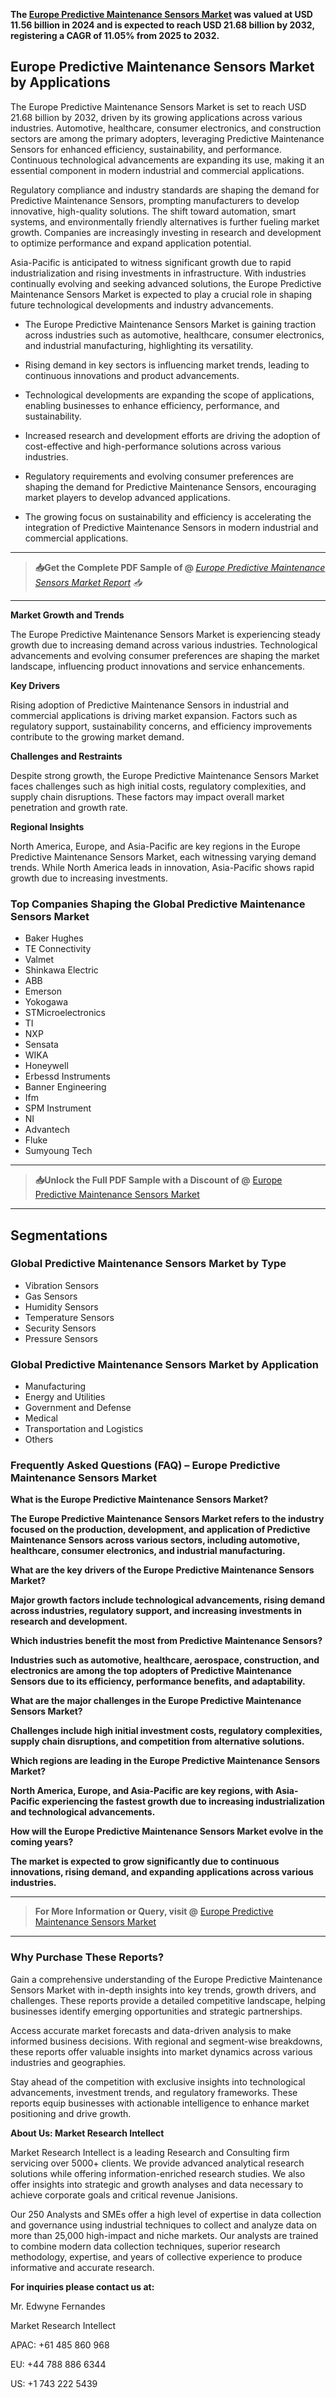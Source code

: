 <p><strong>The <a href="https://www.marketresearchintellect.com/download-sample/?rid=1071328&amp;utm_source=Pulse-April-Europe&amp;utm_medium=852">Europe Predictive Maintenance Sensors Market</a> was valued at USD 11.56 billion in 2024 and is expected to reach USD 21.68 billion by 2032, registering a CAGR of 11.05% from 2025 to 2032.</strong></p><h2>Europe Predictive Maintenance Sensors Market by Applications&nbsp;</h2><p><p>The Europe Predictive Maintenance Sensors Market is set to reach USD 21.68 billion by 2032, driven by its growing applications across various industries. Automotive, healthcare, consumer electronics, and construction sectors are among the primary adopters, leveraging Predictive Maintenance Sensors for enhanced efficiency, sustainability, and performance. Continuous technological advancements are expanding its use, making it an essential component in modern industrial and commercial applications.</p><p>Regulatory compliance and industry standards are shaping the demand for Predictive Maintenance Sensors, prompting manufacturers to develop innovative, high-quality solutions. The shift toward automation, smart systems, and environmentally friendly alternatives is further fueling market growth. Companies are increasingly investing in research and development to optimize performance and expand application potential.</p><p>Asia-Pacific is anticipated to witness significant growth due to rapid industrialization and rising investments in infrastructure. With industries continually evolving and seeking advanced solutions, the Europe Predictive Maintenance Sensors Market is expected to play a crucial role in shaping future technological developments and industry advancements.</p></p><ul><li><p>The Europe Predictive Maintenance Sensors Market is gaining traction across industries such as automotive, healthcare, consumer electronics, and industrial manufacturing, highlighting its versatility.</p></li><li><p>Rising demand in key sectors is influencing market trends, leading to continuous innovations and product advancements.</p></li><li><p>Technological developments are expanding the scope of applications, enabling businesses to enhance efficiency, performance, and sustainability.</p></li><li><p>Increased research and development efforts are driving the adoption of cost-effective and high-performance solutions across various industries.</p></li><li><p>Regulatory requirements and evolving consumer preferences are shaping the demand for Predictive Maintenance Sensors, encouraging market players to develop advanced applications.</p></li><li><p>The growing focus on sustainability and efficiency is accelerating the integration of Predictive Maintenance Sensors in modern industrial and commercial applications.</p></li></ul><hr /><blockquote><p><strong><span class="font-[700]">📥Get the Complete PDF Sample of @ </span></strong><em><span class="font-[700]"><a href="https://www.marketresearchintellect.com/download-sample/?rid=1071328&amp;utm_source=Pulse-April-Europe&amp;utm_medium=852" target="_blank" data-tracking-control-name="article-ssr-frontend-pulse_little-text-block" data-tracking-will-navigate="" data-test-link="">Europe Predictive Maintenance Sensors Market Report</a>&nbsp;📥</span></em></p></blockquote><hr /><p class="" data-start="77" data-end="360"><strong data-start="77" data-end="105">Market Growth and Trends</strong></p><p class="" data-start="77" data-end="360">The Europe Predictive Maintenance Sensors Market is experiencing steady growth due to increasing demand across various industries. Technological advancements and evolving consumer preferences are shaping the market landscape, influencing product innovations and service enhancements.</p><p class="" data-start="362" data-end="606"><strong data-start="362" data-end="377">Key Drivers</strong></p><p class="" data-start="362" data-end="606">Rising adoption of Predictive Maintenance Sensors in industrial and commercial applications is driving market expansion. Factors such as regulatory support, sustainability concerns, and efficiency improvements contribute to the growing market demand.</p><p class="" data-start="608" data-end="849"><strong data-start="608" data-end="637">Challenges and Restraints</strong></p><p class="" data-start="608" data-end="849">Despite strong growth, the Europe Predictive Maintenance Sensors Market faces challenges such as high initial costs, regulatory complexities, and supply chain disruptions. These factors may impact overall market penetration and growth rate.</p><p class="" data-start="851" data-end="1095"><strong data-start="851" data-end="872">Regional Insights</strong></p><p class="" data-start="851" data-end="1095">North America, Europe, and Asia-Pacific are key regions in the Europe Predictive Maintenance Sensors Market, each witnessing varying demand trends. While North America leads in innovation, Asia-Pacific shows rapid growth due to increasing investments.</p><p><h3>Top Companies Shaping the Global Predictive Maintenance Sensors Market </h3><ul><li>Baker Hughes</li><li>TE Connectivity</li><li>Valmet</li><li>Shinkawa Electric</li><li>ABB</li><li>Emerson</li><li>Yokogawa</li><li>STMicroelectronics</li><li>TI</li><li>NXP</li><li>Sensata</li><li>WIKA</li><li>Honeywell</li><li>Erbessd Instruments</li><li>Banner Engineering</li><li>Ifm</li><li>SPM Instrument</li><li>NI</li><li>Advantech</li><li>Fluke</li><li>Sumyoung Tech</li></ul></p><hr /><blockquote><p><strong>📥Unlock the Full PDF Sample with a Discount of @</strong> <a href="https://www.marketresearchintellect.com/ask-for-discount/?rid=1071328&amp;utm_source=Pulse-April-Europe&amp;utm_medium=852">Europe Predictive Maintenance Sensors Market</a></p></blockquote><hr /><p><h2>Segmentations</h2><h3>Global Predictive Maintenance Sensors Market by Type</h3><ul><li>Vibration Sensors</li><li>Gas Sensors</li><li>Humidity Sensors</li><li>Temperature Sensors</li><li>Security Sensors</li><li>Pressure Sensors</li></ul><h3>Global Predictive Maintenance Sensors Market by Application</h3><ul><li>Manufacturing</li><li>Energy and Utilities</li><li>Government and Defense</li><li>Medical</li><li>Transportation and Logistics</li><li>Others</li></ul></p><h3><strong>Frequently Asked Questions (FAQ) &ndash; Europe Predictive Maintenance Sensors Market</strong></h3><p><strong>What is the Europe Predictive Maintenance Sensors Market?</strong></p><p><strong>The Europe Predictive Maintenance Sensors Market refers to the industry focused on the production, development, and application of Predictive Maintenance Sensors across various sectors, including automotive, healthcare, consumer electronics, and industrial manufacturing.</strong></p><p><strong>What are the key drivers of the Europe Predictive Maintenance Sensors Market?</strong></p><p><strong>Major growth factors include technological advancements, rising demand across industries, regulatory support, and increasing investments in research and development.</strong></p><p><strong>Which industries benefit the most from Predictive Maintenance Sensors?</strong></p><p><strong>Industries such as automotive, healthcare, aerospace, construction, and electronics are among the top adopters of Predictive Maintenance Sensors due to its efficiency, performance benefits, and adaptability.</strong></p><p><strong>What are the major challenges in the Europe Predictive Maintenance Sensors Market?</strong></p><p><strong>Challenges include high initial investment costs, regulatory complexities, supply chain disruptions, and competition from alternative solutions.</strong></p><p><strong>Which regions are leading in the Europe Predictive Maintenance Sensors Market?</strong></p><p><strong>North America, Europe, and Asia-Pacific are key regions, with Asia-Pacific experiencing the fastest growth due to increasing industrialization and technological advancements.</strong></p><p><strong>How will the Europe Predictive Maintenance Sensors Market evolve in the coming years?</strong></p><p><strong>The market is expected to grow significantly due to continuous innovations, rising demand, and expanding applications across various industries.</strong></p><hr /><blockquote><p><span class="font-[700]"><strong>For More Information or Query, visit&nbsp;@</strong>&nbsp;</span><span class="font-[700]"><a href="https://www.marketresearchintellect.com/product/predictive-maintenance-sensors-market/?utm_source=Linkedin&utm_medium=852" target="_blank" data-tracking-control-name="article-ssr-frontend-pulse_little-text-block" data-tracking-will-navigate="" data-test-link="">Europe Predictive Maintenance Sensors Market</a></span></p></blockquote><hr /><h3><strong data-start="0" data-end="31">Why Purchase These Reports?</strong></h3><p class="" data-start="35" data-end="297">Gain a comprehensive understanding of the Europe Predictive Maintenance Sensors Market with in-depth insights into key trends, growth drivers, and challenges. These reports provide a detailed competitive landscape, helping businesses identify emerging opportunities and strategic partnerships.</p><p class="" data-start="299" data-end="540">Access accurate market forecasts and data-driven analysis to make informed business decisions. With regional and segment-wise breakdowns, these reports offer valuable insights into market dynamics across various industries and geographies.</p><p class="" data-start="542" data-end="784">Stay ahead of the competition with exclusive insights into technological advancements, investment trends, and regulatory frameworks. These reports equip businesses with actionable intelligence to enhance market positioning and drive growth.</p><p><strong><span class="font-[700]">About Us: Market Research Intellect</span></strong></p><p><span class="">Market Research Intellect is a leading Research and Consulting firm servicing over 5000+ clients. We provide advanced analytical research solutions while offering information-enriched research studies.&nbsp;</span>We also offer insights into strategic and growth analyses and data necessary to achieve corporate goals and critical revenue Janisions.</p><p><span class="">Our 250 Analysts and SMEs offer a high level of expertise in data collection and governance using industrial techniques to collect and analyze data on more than 25,000 high-impact and niche markets. Our analysts are trained to combine modern data collection techniques, superior research methodology, expertise, and years of collective experience to produce informative and accurate research.</span></p><p><strong>For inquiries please contact us at:</strong></p><p>Mr. Edwyne Fernandes</p><p>Market Research Intellect</p><p>APAC: +61 485 860 968</p><p>EU: +44 788 886 6344</p><p>US: +1 743 222 5439</p>